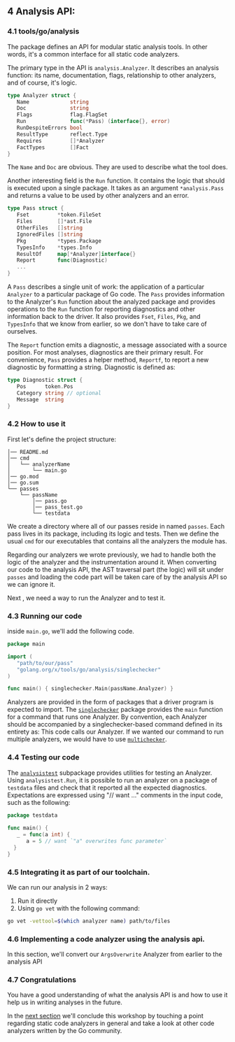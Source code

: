## 4 Analysis API:
### 4.1 tools/go/analysis
The package defines an API for modular static analysis tools. In other words, it's a common interface for all static code analyzers.

      
The primary type in the API is `analysis.Analyzer`.  It describes an analysis function: its name, documentation, flags, relationship to other analyzers, and of course, it's logic.

``` go
type Analyzer struct {
   Name             string
   Doc              string
   Flags            flag.FlagSet
   Run              func(*Pass) (interface{}, error)
   RunDespiteErrors bool
   ResultType       reflect.Type
   Requires         []*Analyzer
   FactTypes        []Fact
}
```

The `Name` and `Doc` are obvious. They are used to describe what the tool does.

Another interesting field is the `Run` function. It contains the logic that should is executed upon a single package. It takes as an argument `*analysis.Pass` and returns a value to be used by other analyzers and an error.

``` go
type Pass struct {
   Fset         *token.FileSet
   Files        []*ast.File
   OtherFiles   []string
   IgnoredFiles []string
   Pkg          *types.Package
   TypesInfo    *types.Info
   ResultOf     map[*Analyzer]interface{}
   Report       func(Diagnostic)
   ...
}
```

A `Pass` describes a single unit of work: the application of a particular `Analyzer` to a particular package of Go code. The `Pass` provides information to the Analyzer's `Run` function about the analyzed package and provides operations to the `Run` function for reporting diagnostics and other information back to the driver. It also provides `Fset`, `Files`, `Pkg`, and `TypesInfo` that we know from earlier, so we don't have to take care of ourselves.

The `Report` function emits a diagnostic, a message associated with a source position. For most analyses, diagnostics are their primary result. For convenience, `Pass` provides a helper method, `Reportf`, to report a new diagnostic by formatting a string. Diagnostic is defined as:

``` go
type Diagnostic struct {
   Pos      token.Pos
   Category string // optional
   Message  string
}
```

### 4.2 How to use it
First let's define the project structure:
```
│── README.md
│── cmd
│   └── analyzerName
│       └── main.go
│── go.mod
│── go.sum
└── passes
    └── passName
        │── pass.go
        │── pass_test.go
        └── testdata
```

We create a directory where all of our passes reside in named `passes`. Each pass lives in its package, including its logic and tests.
Then we define the usual `cmd` for our executables that contains all the analyzers the module has.

Regarding our analyzers we wrote previously, we had to handle both the logic of the analyzer and the instrumentation around it.
When converting our code to the analysis API, the AST traversal part (the logic) will sit under `passes` and loading the code
part will be taken care of by the analysis API so we can ignore it. 

Next , we need a way to run the Analyzer and to test it.

### 4.3 Running our code
inside `main.go`, we'll add the following code. 

``` go
package main

import (
   "path/to/our/pass"
   "golang.org/x/tools/go/analysis/singlechecker"
)

func main() { singlechecker.Main(passName.Analyzer) }
```
Analyzers are provided in the form of packages that a driver program is expected to import. 
The [`singlechecker`](https://pkg.go.dev/golang.org/x/tools/go/analysis/singlechecker) package provides the `main` function for a command that runs one Analyzer. By convention, each Analyzer should be accompanied by a singlechecker-based command defined in its entirety as: This code calls our Analyzer. 
If we wanted our command to run multiple analyzers, we would have to use [`multichecker`](https://pkg.go.dev/golang.org/x/tools/go/analysis/multichecker).

### 4.4 Testing our code
The [`analysistest`](https://godoc.org/golang.org/x/tools/go/analysis/analysistes) subpackage provides utilities for testing an Analyzer. Using `analysistest.Run`, it is possible to run an analyzer on a package of `testdata` files and check that it reported all the expected diagnostics.
Expectations are expressed using "// want ..." comments in the input code, such as the following:

``` go
package testdata  
  
func main() {  
   _ = func(a int) {  
      a = 5 // want `"a" overwrites func parameter`  
  }  
}
```

### 4.5 Integrating it as part of our toolchain. 
We can run our analysis in 2 ways:
1. Run it directly
2. Using `go vet` with the following command: 
``` bash
go vet -vettool=$(which analyzer name) path/to/files
```

### 4.6 Implementing a code analyzer using the analysis api.   
In this section, we'll convert our `ArgsOverwrite` Analyzer from earlier to the analysis API

### 4.7 Congratulations
You have a good understanding of what the analysis API is and how to use it help us in writing analyses in the future.

In the [next section](https://github.com/amit-davidson/GopherCon2021IsraelStaticAnalysisWorkshop/blob/master/conclusion/text.md)
we'll conclude this workshop by touching a point regarding static code analyzers in general and take a look at other code
analyzers written by the Go community.  
